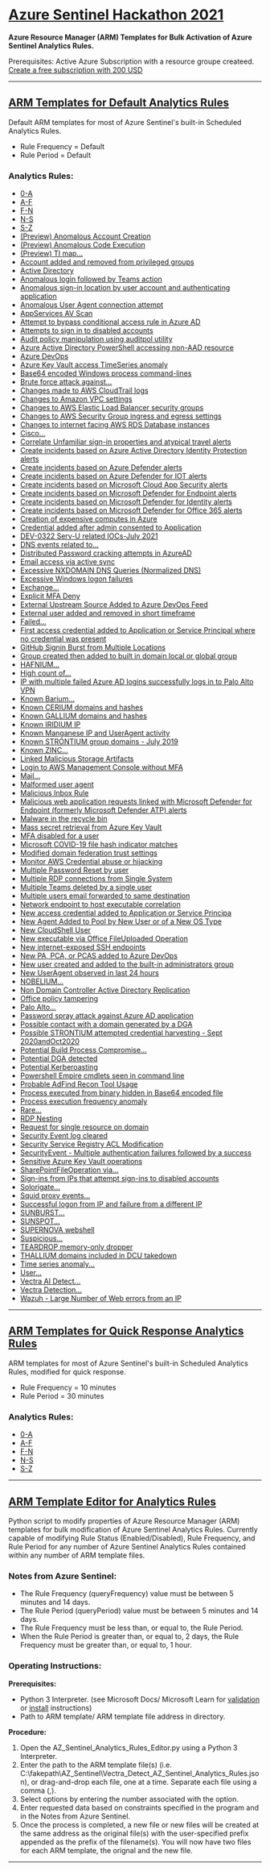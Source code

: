 # [Azure Sentinel Hackathon 2021](https://github.com/MSSAPSCA1/Azure_Sentinel)
**Azure Resource Manager (ARM) Templates for Bulk Activation of Azure Sentinel Analytics Rules.**

Prerequisites:
Active Azure Subscription with a resource groupe createed.
 [Create a free subscription with 200 USD](https://azure.microsoft.com/en-us/free/)
___
## [ARM Templates for Default Analytics Rules](https://github.com/MSSAPSCA1/Azure_Sentinel/tree/main/Default_AZ_Sentinel_Rule_Templates)

Default ARM templates for most of Azure Sentinel's built-in Scheduled Analytics Rules.
* Rule Frequency = Default
* Rule Period = Default

### Analytics Rules:
* [0-A](https://github.com/MSSAPSCA1/Azure_Sentinel/blob/main/Default_AZ_Sentinel_Rule_Templates/(1)%200-A_Azure_Sentinel_Scheduled_Analytics_Rules.json)
* [A-F](https://github.com/MSSAPSCA1/Azure_Sentinel/blob/main/Default_AZ_Sentinel_Rule_Templates/(2)%20A-F_Azure_Sentinel_Scheduled_Analytics_Rules.json)
* [F-N](https://github.com/MSSAPSCA1/Azure_Sentinel/blob/main/Default_AZ_Sentinel_Rule_Templates/(3)%20F-N_Azure_Sentinel_Scheduled_Analytics_Rules.json)
* [N-S](https://github.com/MSSAPSCA1/Azure_Sentinel/blob/main/Default_AZ_Sentinel_Rule_Templates/(4)%20N-S_Azure_Sentinel_Scheduled_Analytics_Rules.json)
* [S-Z](https://github.com/MSSAPSCA1/Azure_Sentinel/blob/main/Default_AZ_Sentinel_Rule_Templates/(5)%20S-Z_Azure_Sentinel_Scheduled_Analytics_Rules.json)
*  [(Preview) Anomalous Account Creation](https://github.com/MSSAPSCA1/Azure_Sentinel/blob/main/Default_AZ_Sentinel_Rule_Templates/(Preview)_Anomalous_Account_Creation_AZ_Sentinel_Analytics_Rule.json)
*  [(Preview) Anomalous Code Execution](https://github.com/MSSAPSCA1/Azure_Sentinel/blob/main/Default_AZ_Sentinel_Rule_Templates/(Preview)_Anomalous_Code_Execution_AZ_Sentinel_Analytics_Rule.json)
*  [(Preview) TI map...](https://github.com/MSSAPSCA1/Azure_Sentinel/blob/main/Default_AZ_Sentinel_Rule_Templates/(Preview)_TI_map_AZ_Sentinel_Analytics_Rules.json)
*  [Account added and removed from privileged groups](https://github.com/MSSAPSCA1/Azure_Sentinel/blob/main/Default_AZ_Sentinel_Rule_Templates/Account_added_and_removed_from_privileged_groups__AZ_Sentinel_Analytics_Rule.json)
*  [Active Directory](https://github.com/MSSAPSCA1/Azure_Sentinel/blob/main/Default_AZ_Sentinel_Rule_Templates/Active_Directory_AZ_Sentinel_Analytics_Rules.json)
*  [Anomalous login followed by Teams action](https://github.com/MSSAPSCA1/Azure_Sentinel/blob/main/Default_AZ_Sentinel_Rule_Templates/Anomalous_AZ_Sentinel_Analytics_Rules.json)
*  [Anomalous sign-in location by user account and authenticating application](https://github.com/MSSAPSCA1/Azure_Sentinel/blob/main/Default_AZ_Sentinel_Rule_Templates/Anomalous_AZ_Sentinel_Analytics_Rules.json)
*  [Anomalous User Agent connection attempt](https://github.com/MSSAPSCA1/Azure_Sentinel/blob/main/Default_AZ_Sentinel_Rule_Templates/Anomalous_AZ_Sentinel_Analytics_Rules.json)
*  [AppServices AV Scan](https://github.com/MSSAPSCA1/Azure_Sentinel/blob/main/Default_AZ_Sentinel_Rule_Templates/AppServices_AV_Scan_AZ_Sentinel_Analytics_Rules.json)
*  [Attempt to bypass conditional access rule in Azure AD](https://github.com/MSSAPSCA1/Azure_Sentinel/blob/main/Default_AZ_Sentinel_Rule_Templates/Attempt..._AZ_Sentinel_Analytics_Rules.json)
*  [Attempts to sign in to disabled accounts](https://github.com/MSSAPSCA1/Azure_Sentinel/blob/main/Default_AZ_Sentinel_Rule_Templates/Attempt..._AZ_Sentinel_Analytics_Rules.json)
*  [Audit policy manipulation using auditpol utility](https://github.com/MSSAPSCA1/Azure_Sentinel/blob/main/Default_AZ_Sentinel_Rule_Templates/Audit_policy_manipulation_using_auditpol_utility_AZ_Sentinel_Analytics_Rule.json)
*  [Azure Active Directory PowerShell accessing non-AAD resource](https://github.com/MSSAPSCA1/Azure_Sentinel/blob/main/Default_AZ_Sentinel_Rule_Templates/Azure_Active_Directory_PowerShell_accessing_non-AAD_resource_AZ_Sentinel_Analytics_Rule.json)
*  [Azure DevOps](https://github.com/MSSAPSCA1/Azure_Sentinel/blob/main/Default_AZ_Sentinel_Rule_Templates/Azure_DevOps_AZ_Sentinel_Analytics_Rules.json)
*  [Azure Key Vault access TimeSeries anomaly](https://github.com/MSSAPSCA1/Azure_Sentinel/blob/main/Default_AZ_Sentinel_Rule_Templates/Azure_Key_Vault_access_TimeSeries_anomaly_AZ_Sentinel_Analytics_Rule.json)
*  [Base64 encoded Windows process command-lines](https://github.com/MSSAPSCA1/Azure_Sentinel/blob/main/Default_AZ_Sentinel_Rule_Templates/Base64_encoded_Windows_process_command-lines_AZ_Sentinel_Analytics_Rule.json)
*  [Brute force attack against...](https://github.com/MSSAPSCA1/Azure_Sentinel/blob/main/Default_AZ_Sentinel_Rule_Templates/Brute_force_attack_against..._AZ_Sentinel_Analytics_Rules.json)
*  [Changes made to AWS CloudTrail logs](https://github.com/MSSAPSCA1/Azure_Sentinel/blob/main/Default_AZ_Sentinel_Rule_Templates/Changes..._AZ_Sentinel_Analytics_Rules.json)
*  [Changes to Amazon VPC settings](https://github.com/MSSAPSCA1/Azure_Sentinel/blob/main/Default_AZ_Sentinel_Rule_Templates/Changes..._AZ_Sentinel_Analytics_Rules.json)
*  [Changes to AWS Elastic Load Balancer security groups](https://github.com/MSSAPSCA1/Azure_Sentinel/blob/main/Default_AZ_Sentinel_Rule_Templates/Changes..._AZ_Sentinel_Analytics_Rules.json)
*  [Changes to AWS Security Group ingress and egress settings](https://github.com/MSSAPSCA1/Azure_Sentinel/blob/main/Default_AZ_Sentinel_Rule_Templates/Changes..._AZ_Sentinel_Analytics_Rules.json)
*  [Changes to internet facing AWS RDS Database instances](https://github.com/MSSAPSCA1/Azure_Sentinel/blob/main/Default_AZ_Sentinel_Rule_Templates/Changes..._AZ_Sentinel_Analytics_Rules.json)
*  [Cisco...](https://github.com/MSSAPSCA1/Azure_Sentinel/blob/main/Default_AZ_Sentinel_Rule_Templates/Cisco..._AZ_Sentinel_Analytics_Rules.json)
*  [Correlate Unfamiliar sign-in properties and atypical travel alerts](https://github.com/MSSAPSCA1/Azure_Sentinel/blob/main/Default_AZ_Sentinel_Rule_Templates/Correlate_Unfamiliar_sign-in_properties_and_atypical_travel_alerts_AZ_Sentinel_Analytics_Rule.json)
*  [Create incidents based on Azure Active Directory Identity Protection alerts](https://github.com/MSSAPSCA1/Azure_Sentinel/blob/main/Default_AZ_Sentinel_Rule_Templates/Create_incidents_based_on..._AZ_Sentinel_Analytics_Rules.json)
*  [Create incidents based on Azure Defender alerts](https://github.com/MSSAPSCA1/Azure_Sentinel/blob/main/Default_AZ_Sentinel_Rule_Templates/Create_incidents_based_on..._AZ_Sentinel_Analytics_Rules.json)
*  [Create incidents based on Azure Defender for IOT alerts](https://github.com/MSSAPSCA1/Azure_Sentinel/blob/main/Default_AZ_Sentinel_Rule_Templates/Create_incidents_based_on..._AZ_Sentinel_Analytics_Rules.json)
*  [Create incidents based on Microsoft Cloud App Security alerts](https://github.com/MSSAPSCA1/Azure_Sentinel/blob/main/Default_AZ_Sentinel_Rule_Templates/Create_incidents_based_on..._AZ_Sentinel_Analytics_Rules.json)
*  [Create incidents based on Microsoft Defender for Endpoint alerts](https://github.com/MSSAPSCA1/Azure_Sentinel/blob/main/Default_AZ_Sentinel_Rule_Templates/Create_incidents_based_on..._AZ_Sentinel_Analytics_Rules.json)
*  [Create incidents based on Microsoft Defender for Identity alerts](https://github.com/MSSAPSCA1/Azure_Sentinel/blob/main/Default_AZ_Sentinel_Rule_Templates/Create_incidents_based_on..._AZ_Sentinel_Analytics_Rules.json)
*  [Create incidents based on Microsoft Defender for Office 365 alerts](https://github.com/MSSAPSCA1/Azure_Sentinel/blob/main/Default_AZ_Sentinel_Rule_Templates/Create_incidents_based_on..._AZ_Sentinel_Analytics_Rules.json)
*  [Creation of expensive computes in Azure](https://github.com/MSSAPSCA1/Azure_Sentinel/blob/main/Default_AZ_Sentinel_Rule_Templates/Creation_of_expensive_computes_in_Azure_AZ_Sentinel_Analytics_Rule.json)
*  [Credential added after admin consented to Application](https://github.com/MSSAPSCA1/Azure_Sentinel/blob/main/Default_AZ_Sentinel_Rule_Templates/Credential_added_after_admin_consented_to_Application_AZ_Sentinel_Analytics_Rule.json)
*  [DEV-0322 Serv-U related IOCs-July 2021](https://github.com/MSSAPSCA1/Azure_Sentinel/blob/main/Default_AZ_Sentinel_Rule_Templates/DEV-0322_Serv-U_related_IOCs-July%202021_AZ_Sentinel_Analytics_Rule.json)
*  [DNS events related to...](https://github.com/MSSAPSCA1/Azure_Sentinel/blob/main/Default_AZ_Sentinel_Rule_Templates/DNS_events_related_to_AZ_Sentinel_Analytics_Rules.json)
*  [Distributed Password cracking attempts in AzureAD](https://github.com/MSSAPSCA1/Azure_Sentinel/blob/main/Default_AZ_Sentinel_Rule_Templates/Distributed_Password_cracking_attempts_in_AzureAD_AZ_Sentinel_Analytics_Rule.json)
*  [Email access via active sync](https://github.com/MSSAPSCA1/Azure_Sentinel/blob/main/Default_AZ_Sentinel_Rule_Templates/Email_access_via_active_sync_AZ_Sentinel_Analytics_Rule.json)
*  [Excessive NXDOMAIN DNS Queries (Normalized DNS)](https://github.com/MSSAPSCA1/Azure_Sentinel/blob/main/Default_AZ_Sentinel_Rule_Templates/Excessive..._AZ_Sentinel_Analytics_Rules.json)
*  [Excessive Windows logon failures](https://github.com/MSSAPSCA1/Azure_Sentinel/blob/main/Default_AZ_Sentinel_Rule_Templates/Excessive..._AZ_Sentinel_Analytics_Rules.json)
*  [Exchange...](https://github.com/MSSAPSCA1/Azure_Sentinel/blob/main/Default_AZ_Sentinel_Rule_Templates/Exchange..._AZ_Sentinel_Analytics_Rules.json)
*  [Explicit MFA Deny](https://github.com/MSSAPSCA1/Azure_Sentinel/blob/main/Default_AZ_Sentinel_Rule_Templates/Explicit%20_MFA_Deny_AZ_Sentinel_Analytics_Rule.json)
*  [External Upstream Source Added to Azure DevOps Feed](https://github.com/MSSAPSCA1/Azure_Sentinel/blob/main/Default_AZ_Sentinel_Rule_Templates/External..._AZ_Sentinel_Analytics_Rules.json)
*  [External user added and removed in short timeframe](https://github.com/MSSAPSCA1/Azure_Sentinel/blob/main/Default_AZ_Sentinel_Rule_Templates/External..._AZ_Sentinel_Analytics_Rules.json)
*  [Failed...](https://github.com/MSSAPSCA1/Azure_Sentinel/blob/main/Default_AZ_Sentinel_Rule_Templates/Failed..._AZ_Sentinel_Analytics_Rules.json)
*  [First access credential added to Application or Service Principal where no credential was present](https://github.com/MSSAPSCA1/Azure_Sentinel/blob/main/Default_AZ_Sentinel_Rule_Templates/First_access_credential_added_to_Application_or..._AZ_Sentinel_Analytics_Rule.json)
*  [GitHub Signin Burst from Multiple Locations](https://github.com/MSSAPSCA1/Azure_Sentinel/blob/main/Default_AZ_Sentinel_Rule_Templates/GitHub_Signin_Burst_from_Multiple_Locations_AZ_Sentinel_Analytics_Rule.json)
*  [Group created then added to built in domain local or global group](https://github.com/MSSAPSCA1/Azure_Sentinel/blob/main/Default_AZ_Sentinel_Rule_Templates/Group_created_then_added_to_built_in_domain_local_or_global_group_AZ_Sentinel_Analytics_Rule.json)
*  [HAFNIUM...](https://github.com/MSSAPSCA1/Azure_Sentinel/blob/main/Default_AZ_Sentinel_Rule_Templates/HAFNIUM..._AZ_Sentinel_Analytics_Rules.json)
*  [High count of...](https://github.com/MSSAPSCA1/Azure_Sentinel/blob/main/Default_AZ_Sentinel_Rule_Templates/High_count_of..._AZ_Sentinel_Analytics_Rules.json)
*  [IP with multiple failed Azure AD logins successfully logs in to Palo Alto VPN](https://github.com/MSSAPSCA1/Azure_Sentinel/blob/main/Default_AZ_Sentinel_Rule_Templates/IP_with_multiple_failed_Azure_AD_logins_successfully_logs_in_to_Palo_Alto_VPN_AZ_Sentinel_Analytics_Rule.json)
*  [Known Barium...](https://github.com/MSSAPSCA1/Azure_Sentinel/blob/main/Default_AZ_Sentinel_Rule_Templates/Known_Barium..._AZ_Sentinel_Analytics_Rules.json)
*  [Known CERIUM domains and hashes](https://github.com/MSSAPSCA1/Azure_Sentinel/blob/main/Default_AZ_Sentinel_Rule_Templates/Known_CERIUM_domains_and_hashes_AZ_Sentinel_Analytics_Rule.json)
*  [Known GALLIUM domains and hashes](https://github.com/MSSAPSCA1/Azure_Sentinel/blob/main/Default_AZ_Sentinel_Rule_Templates/Known_GALLIUM_domains_and_hashes_AZ_Sentinel_Analytics_Rule.json)
*  [Known IRIDIUM IP](https://github.com/MSSAPSCA1/Azure_Sentinel/blob/main/Default_AZ_Sentinel_Rule_Templates/Known_IRIDIUM_IP_AZ_Sentinel_Analytics_Rule.json)
*  [Known Manganese IP and UserAgent activity](https://github.com/MSSAPSCA1/Azure_Sentinel/blob/main/Default_AZ_Sentinel_Rule_Templates/Known_Manganese_IP_and_UserAgent_activity_AZ_Sentinel_Analytics_Rule.json)
*  [Known STRONTIUM group domains - July 2019](https://github.com/MSSAPSCA1/Azure_Sentinel/blob/main/Default_AZ_Sentinel_Rule_Templates/Known_STRONTIUM_group_domains-July_2019_AZ_Sentinel_Analytics_Rule.json)
*  [Known ZINC...](https://github.com/MSSAPSCA1/Azure_Sentinel/blob/main/Default_AZ_Sentinel_Rule_Templates/Known_ZINC..._AZ_Sentinel_Analytics_Rules.json)
*  [Linked Malicious Storage Artifacts](https://github.com/MSSAPSCA1/Azure_Sentinel/blob/main/Default_AZ_Sentinel_Rule_Templates/Linked_Malicious_Storage_Artifacts_AZ_Sentinel_Analytics_Rule.json)
*  [Login to AWS Management Console without MFA](https://github.com/MSSAPSCA1/Azure_Sentinel/blob/main/Default_AZ_Sentinel_Rule_Templates/Login_to_AWS_Management_Console_without_MFA_AZ_Sentinel_Analytics_Rule.json)
*  [Mail...](https://github.com/MSSAPSCA1/Azure_Sentinel/blob/main/Default_AZ_Sentinel_Rule_Templates/Mail..._AZ_Sentinel_Analytics_Rules.json)
*  [Malformed user agent](https://github.com/MSSAPSCA1/Azure_Sentinel/blob/main/Default_AZ_Sentinel_Rule_Templates/Malformed_user_agent_AZ_Sentinel_Analytics_Rule.json)
*  [Malicious Inbox Rule](https://github.com/MSSAPSCA1/Azure_Sentinel/blob/main/Default_AZ_Sentinel_Rule_Templates/Malicious_Inbox_Rule_AZ_Sentinel_Analytics_Rule.json)
*  [Malicious web application requests linked with Microsoft Defender for Endpoint (formerly Microsoft Defender ATP) alerts](https://github.com/MSSAPSCA1/Azure_Sentinel/blob/main/Default_AZ_Sentinel_Rule_Templates/Malicious_web_application_requests_linked_with_Microsoft_Defender_for_Endpoint_(formerly_Microsoft_Defender_ATP)_alerts_AZ_Sentinel_Analytics_Rule.json)
*  [Malware in the recycle bin](https://github.com/MSSAPSCA1/Azure_Sentinel/blob/main/Default_AZ_Sentinel_Rule_Templates/Malware_in_the_recycle_bin_AZ_Sentinel_Analytics_Rule.json)
*  [Mass secret retrieval from Azure Key Vault](https://github.com/MSSAPSCA1/Azure_Sentinel/blob/main/Default_AZ_Sentinel_Rule_Templates/Mass_secret_retrieval_from_Azure_Key_Vault_AZ_Sentinel_Analytics_Rule.json)
*  [MFA disabled for a user](https://github.com/MSSAPSCA1/Azure_Sentinel/blob/main/Default_AZ_Sentinel_Rule_Templates/MFA_disabled_for_a_user_AZ_Sentinel_Analytics_Rule.json)
*  [Microsoft COVID-19 file hash indicator matches](https://github.com/MSSAPSCA1/Azure_Sentinel/blob/main/Default_AZ_Sentinel_Rule_Templates/Microsoft_COVID-19_file_hash_indicator_matches_AZ_Sentinel_Analytics_Rule.json)
*  [Modified domain federation trust settings](https://github.com/MSSAPSCA1/Azure_Sentinel/blob/main/Default_AZ_Sentinel_Rule_Templates/Modified_domain_federation_trust_settings_AZ_Sentinel_Analytics_Rule.json)
*  [Monitor AWS Credential abuse or hijacking](https://github.com/MSSAPSCA1/Azure_Sentinel/blob/main/Default_AZ_Sentinel_Rule_Templates/Monitor_AWS_Credential_abuse_or_hijacking_AZ_Sentinel_Analytics_Rule.json)
*  [Multiple Password Reset by user](https://github.com/MSSAPSCA1/Azure_Sentinel/blob/main/Default_AZ_Sentinel_Rule_Templates/Multiple_Password_Reset_by_user_AZ_Sentinel_Analytics_Rule.json)
*  [Multiple RDP connections from Single System](https://github.com/MSSAPSCA1/Azure_Sentinel/blob/main/Default_AZ_Sentinel_Rule_Templates/Multiple_RDP_connections_from_Single%20System_AZ_Sentinel_Analytics_Rule.json)
*  [Multiple Teams deleted by a single user](https://github.com/MSSAPSCA1/Azure_Sentinel/blob/main/Default_AZ_Sentinel_Rule_Templates/Multiple_Teams_deleted_by_a_single_user_AZ_Sentinel_Analytics_Rule.json)
*  [Multiple users email forwarded to same destination](https://github.com/MSSAPSCA1/Azure_Sentinel/blob/main/Default_AZ_Sentinel_Rule_Templates/Multiple_users_email_forwarded_to_same_destination_AZ_Sentinel_Analytics_Rule.json)
*  [Network endpoint to host executable correlation](https://github.com/MSSAPSCA1/Azure_Sentinel/blob/main/Default_AZ_Sentinel_Rule_Templates/Network_endpoint_to_host_executable_correlation_AZ_Sentinel_Analytics_Rule.json)
*  [New access credential added to Application or Service Principa](https://github.com/MSSAPSCA1/Azure_Sentinel/blob/main/Default_AZ_Sentinel_Rule_Templates/New_access_credential_added_to_Application_or_Service_Principa_AZ_Sentinel_Analytics_Rule.json)
*  [New Agent Added to Pool by New User or of a New OS Type](https://github.com/MSSAPSCA1/Azure_Sentinel/blob/main/Default_AZ_Sentinel_Rule_Templates/New_Agent_Added_to_Pool_by_New_User_or_of_a_New_OS_Type_AZ_Sentinel_Analytics_Rule.json)
*  [New CloudShell User](https://github.com/MSSAPSCA1/Azure_Sentinel/blob/main/Default_AZ_Sentinel_Rule_Templates/New_CloudShell_User_AZ_Sentinel_Analytics_Rule.json)
*  [New executable via Office FileUploaded Operation](https://github.com/MSSAPSCA1/Azure_Sentinel/blob/main/Default_AZ_Sentinel_Rule_Templates/New_executable_via_Office_FileUploaded_Operation_AZ_Sentinel_Analytics_Rule.json)
*  [New internet-exposed SSH endpoints](https://github.com/MSSAPSCA1/Azure_Sentinel/blob/main/Default_AZ_Sentinel_Rule_Templates/New_internet-exposed_SSH_endpoints_AZ_Sentinel_Analytics_Rule.json)
*  [New PA, PCA, or PCAS added to Azure DevOps](https://github.com/MSSAPSCA1/Azure_Sentinel/blob/main/Default_AZ_Sentinel_Rule_Templates/New_PA%2C_PCA%2C_or_PCAS_added_to_Azure_DevOps_AZ_Sentinel_Analytics_Rule.json)
*  [New user created and added to the built-in administrators group](https://github.com/MSSAPSCA1/Azure_Sentinel/blob/main/Default_AZ_Sentinel_Rule_Templates/New_user_created_and_added_to_the_built-in_administrators_group_AZ_Sentinel_Analytics_Rule.json)
*  [New UserAgent observed in last 24 hours](https://github.com/MSSAPSCA1/Azure_Sentinel/blob/main/Default_AZ_Sentinel_Rule_Templates/New_UserAgent_observed%20in_last_24_hours_AZ_Sentinel_Analytics_Rules.json)
*  [NOBELIUM...](https://github.com/MSSAPSCA1/Azure_Sentinel/blob/main/Default_AZ_Sentinel_Rule_Templates/NOBELIUM..._AZ_Sentinel_Analytics_Rules.json)
*  [Non Domain Controller Active Directory Replication](https://github.com/MSSAPSCA1/Azure_Sentinel/blob/main/Default_AZ_Sentinel_Rule_Templates/Non_Domain_Controller_Active_Directory_Replication_AZ_Sentinel_Analytics_Rules.json)
*  [Office policy tampering](https://github.com/MSSAPSCA1/Azure_Sentinel/blob/main/Default_AZ_Sentinel_Rule_Templates/Office_policy_tampering_AZ_Sentinel_Analytics_Rule.json)
*  [Palo Alto...](https://github.com/MSSAPSCA1/Azure_Sentinel/blob/main/Default_AZ_Sentinel_Rule_Templates/Palo_Alto..._AZ_Sentinel_Analytics_Rules.json)
*  [Password spray attack against Azure AD application](https://github.com/MSSAPSCA1/Azure_Sentinel/blob/main/Default_AZ_Sentinel_Rule_Templates/Password_spray_attack_against_Azure_AD_application_AZ_Sentinel_Analytics_Rule.json)
*  [Possible contact with a domain generated by a DGA](https://github.com/MSSAPSCA1/Azure_Sentinel/blob/main/Default_AZ_Sentinel_Rule_Templates/Possible_contact_with_a_domain_generated_by_a_DGA_AZ_Sentinel_Analytics_Rule.json)
*  [Possible STRONTIUM attempted credential harvesting - Sept 2020andOct2020](https://github.com/MSSAPSCA1/Azure_Sentinel/blob/main/Default_AZ_Sentinel_Rule_Templates/Possible_STRONTIUM_attempted_credential_harvesting-Sept_2020andOct2020_AZ_Sentinel_Analytics_Rules.json)
*  [Potential Build Process Compromise...](https://github.com/MSSAPSCA1/Azure_Sentinel/blob/main/Default_AZ_Sentinel_Rule_Templates/Potential_Build_Process_Compromise..._AZ_Sentinel_Analytics_Rule.json)
*  [Potential DGA detected](https://github.com/MSSAPSCA1/Azure_Sentinel/blob/main/Default_AZ_Sentinel_Rule_Templates/Potential_DGA_detected_AZ_Sentinel_Analytics_Rule.json)
*  [Potential Kerberoasting](https://github.com/MSSAPSCA1/Azure_Sentinel/blob/main/Default_AZ_Sentinel_Rule_Templates/Potential_Kerberoasting_AZ_Sentinel_Analytics_Rule.json)
*  [Powershell Empire cmdlets seen in command line](https://github.com/MSSAPSCA1/Azure_Sentinel/blob/main/Default_AZ_Sentinel_Rule_Templates/Powershell_Empire_cmdlets_seen_in_command_line_AZ_Sentinel_Analytics_Rule.json)
*  [Probable AdFind Recon Tool Usage](https://github.com/MSSAPSCA1/Azure_Sentinel/blob/main/Default_AZ_Sentinel_Rule_Templates/Probable_AdFind_Recon_Tool_Usage_AZ_Sentinel_Analytics_Rule.json)
*  [Process executed from binary hidden in Base64 encoded file](https://github.com/MSSAPSCA1/Azure_Sentinel/blob/main/Default_AZ_Sentinel_Rule_Templates/Process_executed_from_binary_hidden_in_Base64_encoded_file_AZ_Sentinel_Analytics_Rule.json)
*  [Process execution frequency anomaly](https://github.com/MSSAPSCA1/Azure_Sentinel/blob/main/Default_AZ_Sentinel_Rule_Templates/Process_execution_frequency_anomaly_AZ_Sentinel_Analytics_Rule.json)
*  [Rare...](https://github.com/MSSAPSCA1/Azure_Sentinel/blob/main/Default_AZ_Sentinel_Rule_Templates/Rare..._AZ_Sentinel_Analytics_Rules.json)
*  [RDP Nesting](https://github.com/MSSAPSCA1/Azure_Sentinel/blob/main/Default_AZ_Sentinel_Rule_Templates/RDP_Nesting_AZ_Sentinel_Analytics_Rule.json)
*  [Request for single resource on domain](https://github.com/MSSAPSCA1/Azure_Sentinel/blob/main/Default_AZ_Sentinel_Rule_Templates/Request_for_single_resource_on_domain_AZ_Sentinel_Analytics_Rule.json)
*  [Security Event log cleared](https://github.com/MSSAPSCA1/Azure_Sentinel/blob/main/Default_AZ_Sentinel_Rule_Templates/Security_Event_log_cleared_AZ_Sentinel_Analytics_Rule.json)
*  [Security Service Registry ACL Modification](https://github.com/MSSAPSCA1/Azure_Sentinel/blob/main/Default_AZ_Sentinel_Rule_Templates/Security_Service_Registry_ACL_Modification_AZ_Sentinel_Analytics_Rule.json)
*  [SecurityEvent - Multiple authentication failures followed by a success](https://github.com/MSSAPSCA1/Azure_Sentinel/blob/main/Default_AZ_Sentinel_Rule_Templates/SecurityEvent-Multiple_authentication_failures_followed_by_a_success_AZ_Sentinel_Analytics_Rules.json)
*  [Sensitive Azure Key Vault operations](https://github.com/MSSAPSCA1/Azure_Sentinel/blob/main/Default_AZ_Sentinel_Rule_Templates/Sensitive_Azure_Key_Vault_operations_AZ_Sentinel_Analytics_Rule.json)
*  [SharePointFileOperation via...](https://github.com/MSSAPSCA1/Azure_Sentinel/blob/main/Default_AZ_Sentinel_Rule_Templates/SharePointFileOperation_via..._AZ_Sentinel_Analytics_Rules.json)
*  [Sign-ins from IPs that attempt sign-ins to disabled accounts](https://github.com/MSSAPSCA1/Azure_Sentinel/blob/main/Default_AZ_Sentinel_Rule_Templates/Sign-ins_from_IPs_that_attempt_sign-ins%20to_disabled_accounts_AZ_Sentinel_Analytics_Rule.json)
*  [Solorigate...](https://github.com/MSSAPSCA1/Azure_Sentinel/blob/main/Default_AZ_Sentinel_Rule_Templates/Solorigate..._AZ_Sentinel_Analytics_Rules.json)
*  [Squid proxy events...](https://github.com/MSSAPSCA1/Azure_Sentinel/blob/main/Default_AZ_Sentinel_Rule_Templates/Squid_proxy_events..._AZ_Sentinel_Analytics_Rules.json)
*  [Successful logon from IP and failure from a different IP](https://github.com/MSSAPSCA1/Azure_Sentinel/blob/main/Default_AZ_Sentinel_Rule_Templates/Successful_logon_from_IP_and_failure_from_a_different_IP_AZ_Sentinel_Analytics_Rule.json)
*  [SUNBURST...](https://github.com/MSSAPSCA1/Azure_Sentinel/blob/main/Default_AZ_Sentinel_Rule_Templates/SUNBURST..._AZ_Sentinel_Analytics_Rules.json)
*  [SUNSPOT...](https://github.com/MSSAPSCA1/Azure_Sentinel/blob/main/Default_AZ_Sentinel_Rule_Templates/SUNSPOT..._AZ_Sentinel_Analytics_Rules.json)
*  [SUPERNOVA webshell](https://github.com/MSSAPSCA1/Azure_Sentinel/blob/main/Default_AZ_Sentinel_Rule_Templates/SUPERNOVA_webshell_AZ_Sentinel_Analytics_Rule.json)
*  [Suspicious...](https://github.com/MSSAPSCA1/Azure_Sentinel/blob/main/Default_AZ_Sentinel_Rule_Templates/Suspicious..._AZ_Sentinel_Analytics_Rules.json)
*  [TEARDROP memory-only dropper](https://github.com/MSSAPSCA1/Azure_Sentinel/blob/main/Default_AZ_Sentinel_Rule_Templates/TEARDROP_memory-only_dropper_AZ_Sentinel_Analytics_Rule.json)
*  [THALLIUM domains included in DCU takedown](https://github.com/MSSAPSCA1/Azure_Sentinel/blob/main/Default_AZ_Sentinel_Rule_Templates/THALLIUM_domains_included_in_DCU_takedown_AZ_Sentinel_Analytics_Rule.json)
*  [Time series anomaly...](https://github.com/MSSAPSCA1/Azure_Sentinel/blob/main/Default_AZ_Sentinel_Rule_Templates/Time_series_anomaly..._AZ_Sentinel_Analytics_Rules.json)
*  [User...](https://github.com/MSSAPSCA1/Azure_Sentinel/blob/main/Default_AZ_Sentinel_Rule_Templates/User..._AZ_Sentinel_Analytics_Rules.json)
*  [Vectra AI Detect...](https://github.com/MSSAPSCA1/Azure_Sentinel/blob/main/Default_AZ_Sentinel_Rule_Templates/Vectra_AI_Detect..._AZ_Sentinel_Analytics_Rules.json)
*  [Vectra Detection...](https://github.com/MSSAPSCA1/Azure_Sentinel/blob/main/Default_AZ_Sentinel_Rule_Templates/Vectra_Detection..._AZ_Sentinel_Analytics_Rules.json)
*  [Wazuh - Large Number of Web errors from an IP](https://github.com/MSSAPSCA1/Azure_Sentinel/blob/main/Default_AZ_Sentinel_Rule_Templates/Wazuh-Large_Number_of_Web_errors_from_an_IP_AZ_Sentinel_Analytics_Rule.json)
___
## [ARM Templates for Quick Response Analytics Rules](https://github.com/MSSAPSCA1/Azure_Sentinel/tree/main/Quick_Response_AZ_Sentinel_Rule_Templates)

ARM templates for most of Azure Sentinel's built-in Scheduled Analytics Rules, modified for quick response. 
* Rule Frequency = 10 minutes
* Rule Period = 30 minutes

### Analytics Rules:
* [0-A](https://github.com/MSSAPSCA1/Azure_Sentinel/blob/main/Quick_Response_AZ_Sentinel_Rule_Templates/QR_0-A_Azure_Sentinel_Scheduled_Analytics_Rules.json)
* [A-F](https://github.com/MSSAPSCA1/Azure_Sentinel/blob/main/Quick_Response_AZ_Sentinel_Rule_Templates/QR_A-F_Azure_Sentinel_Scheduled_Analytics_Rules.json)
* [F-N](https://github.com/MSSAPSCA1/Azure_Sentinel/blob/main/Quick_Response_AZ_Sentinel_Rule_Templates/QR_F-N_Azure_Sentinel_Scheduled_Analytics_Rules.json)
* [N-S](https://github.com/MSSAPSCA1/Azure_Sentinel/blob/main/Quick_Response_AZ_Sentinel_Rule_Templates/QR_N-S_Azure_Sentinel_Scheduled_Analytics_Rules.json)
* [S-Z](https://github.com/MSSAPSCA1/Azure_Sentinel/blob/main/Quick_Response_AZ_Sentinel_Rule_Templates/QR_S-Z_Azure_Sentinel_Scheduled_Analytics_Rules.json)
___
## [ARM Template Editor for Analytics Rules](https://github.com/MSSAPSCA1/Azure_Sentinel/blob/main/AZ_Sentinel_Analytics_Rules_Editor.py)

Python script to modify properties of Azure Resource Manager (ARM) templates for bulk modification of Azure Sentinel Analytics Rules. Currently capable of modifying Rule Status (Enabled/Disabled), Rule Frequency, and Rule Period for any number of Azure Sentinel Analytics Rules contained within any number of ARM template files.

### Notes from Azure Sentinel:
* The Rule Frequency (queryFrequency) value must be between 5 minutes and 14 days.
* The Rule Period (queryPeriod) value must be between 5 minutes and 14 days.
* The Rule Frequency must be less than, or equal to, the Rule Period.
* When the Rule Period is greater than, or equal to, 2 days, the Rule Frequency must be greater than, or equal to, 1 hour.

### Operating Instructions:

**Prerequisites:**
* Python 3 Interpreter. (see Microsoft Docs/ Microsoft Learn for [validation](https://docs.microsoft.com/en-us/learn/modules/python-install-vscode/2-python-programming-language?pivots=windows) or [install](https://docs.microsoft.com/en-us/learn/modules/python-install-vscode/3-exercise-install-python3?pivots=windows) instructions)
* Path to ARM template/ ARM template file address in directory.

**Procedure:**
1.  Open the AZ_Sentinel_Analytics_Rules_Editor.py using a Python 3 Interpreter.
2.  Enter the path to the ARM template file(s) (i.e. C:\fakepath\AZ_Sentinel\Vectra_Detect_AZ_Sentinel_Analytics_Rules.json), or drag-and-drop each file, one at a time. Separate each file using a comma (,).
3.  Select options by entering the number associated with the option.
4.  Enter requested data based on constraints specified in the program and in the Notes from Azure Sentinel.
5.  Once the process is completed, a new file or new files will be created at the same address as the original file(s) with the user-specified prefix appended as the prefix of the filename(s). You will now have two files for each ARM template, the orignal and the new file.
___
